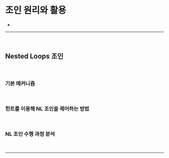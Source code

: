 # 조인 원리와 활용
> 
* 

<hr>
<br>

## Nested Loops 조인
#### 

<br>

### 기본 메커니즘

<br>

### 힌트를 이용해 NL 조인을 제어하는 방법

<br>

### NL 조인 수행 과정 분석 

<br>
<hr>
<br>
